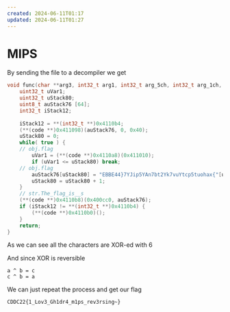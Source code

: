 ```yaml
---
created: 2024-06-11T01:17
updated: 2024-06-11T01:27
---
```


# MIPS

By sending the file to a decompiler we get

```cpp
void func(char **arg3, int32_t arg1, int32_t arg_5ch, int32_t arg_1ch, int32_t arg_10h, int32_t arg_18h, int32_t arg_60h) {
    uint32_t uVar1;
    uint32_t uStack80;
    uint8_t auStack76 [64];
    int32_t iStack12;
    
    iStack12 = **(int32_t **)0x4110b4;
    (**(code **)0x411098)(auStack76, 0, 0x40);
    uStack80 = 0;
    while( true ) {
    // obj.flag
        uVar1 = (**(code **)0x4110a8)(0x411010);
        if (uVar1 <= uStack80) break;
    // obj.flag
        auStack76[uStack80] = "EBBE44}7YJip5YAn7bt2Yk7vuYtcp5tuohax{"[uStack80] ^ 6;
        uStack80 = uStack80 + 1;
    }
    // str.The_flag_is__s
    (**(code **)0x4110b8)(0x400cc0, auStack76);
    if (iStack12 != **(int32_t **)0x4110b4) {
        (**(code **)0x4110b0)();
    }
    return;
}
```

As we can see all the characters are XOR-ed with 6

And since XOR is reversible

```text
a ^ b = c
c ^ b = a
```

We can just repeat the process and get our flag

```text
CDDC22{1_Lov3_Gh1dr4_m1ps_rev3rsing~}
```

